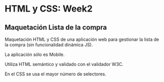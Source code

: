 # HTML y CSS: Week2

## Maquetación Lista de la compra

Maquetación HTML y CSS de una aplicación web para gestionar la lista de la compra (sin funcionalidad dinámica JS).

La aplicación sólo es Mobile.

Utiliza HTML semántico y validado con el validador W3C.

En el CSS se usa el mayor número de selectores.
